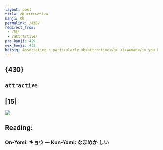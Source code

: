 ```yaml
---
layout: post
title: 嬌 attractive
kanji: 嬌
permalink: /430/
redirect_from:
 - /嬌/
 - /attractive/
pre_kanji: 429
nex_kanji: 431
heisig: Associating a particularly <b>attractive</b> <i>woman</i> you know with an <i>angel</i> should be no problem.
---
```


## {430}

## `attractive`

## [15]

<div class="stroke"><img src="E5AC8C.png" /></div>

## Reading:

### On-Yomi: キョウ &mdash; Kun-Yomi: なまめか.しい
